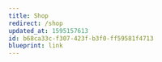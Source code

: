 ```yaml
---
title: Shop
redirect: /shop
updated_at: 1595157613
id: b68ca33c-f307-423f-b3f0-ff59581f4713
blueprint: link
---
```

